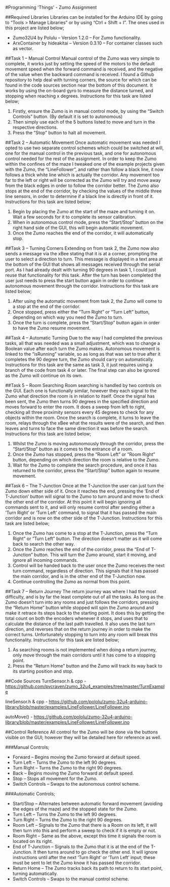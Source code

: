 #Programming 'Things' - Zumo Assignment

##Required Libraries
Libraries can be installed for the Arduino IDE by going to “Tools > Manage Libraries” or by using “Ctrl + Shift + I”. The ones used in this project are listed below;
* Zumo32U4 by Polulu – Version 1.2.0 – For Zumo functionality.
* ArxContainer by hideakitai – Version 0.3.10 – For container classes such as vector.

##Task 1 – Manual Control
Manual control of the Zumo was very simple to complete, it works just by setting the speed of the motors to the default movement speed when the forward command is received, and the negative of the value when the backward command is received. I found a Github repository to help deal with turning corners, the source for which can be found in the code sources section near the bottom of this document. It works by using the on-board gyro to measure the distance turned, and stopping when reaching x degrees. Instructions for this task are listed below;
1. Firstly, ensure the Zumo is in manual control mode, by using the “Switch Controls” button. (By default it is set to autonomous)
2. Then simply use each of the 5 buttons listed to move and turn in the respective directions.
3. Press the “Stop” button to halt all movement.

##Task 2 – Automatic Movement
Once automatic movement was needed I opted to use two separate control schemes which could be switched at will, one for the manual control in the previous task, and one for autonomous control needed for the rest of the assignment. In order to keep the Zumo within the confines of the maze I tweaked one of the example projects given with the Zumo, the “LineFollower”, and rather than follow a black line, it now follows a thick white line which is actually the corridor. Any movement too far to the left or right will be corrected as the Zumo will try and move away from the black edges in order to follow the corridor better. The Zumo also stops at the end of the corridor, by checking the values of the middle three line sensors, in order to determine if a black line is directly in front of it. Instructions for this task are listed below;
1. Begin by placing the Zumo at the start of the maze and turning it on. Wait a few seconds for it to complete its sensor calibration.
2. When in autonomous control mode, press the “Start/Stop” button on the right hand side of the GUI, this will begin automatic movement.
3. Once the Zumo reaches the end of the corridor, it will automatically stop.

##Task 3 – Turning Corners
Extending on from task 2, the Zumo now also sends a message via the xBee stating that it is at a corner, prompting the user to select a direction to turn. This message is displayed in a text area at the bottom of the GUI that shows all messages received through the serial port. As I had already dealt with turning 90 degrees in task 1, I could just reuse that functionality for this task. After the turn has been completed the user just needs to press the start button again in order to continue autonomous movement through the corridor. Instructions for this task are listed below;
1. After using the automatic movement from task 2, the Zumo will come to a stop at the end of the corridor.
2. Once stopped, press either the “Turn Right” or “Turn Left” button, depending on which way you need the Zumo to turn.
3. Once the turn is complete, press the “Start/Stop” button again in order to have the Zumo resume movement.

##Task 4 – Automatic Turning
Due to the way I had completed the previous tasks, all that was needed was a small adjustment, which was to change a Boolean value after each turn the Zumo makes. Autonomous movement is linked to the “isRunning” variable, so as long as that was set to true after it completes the 90 degree turn, the Zumo should carry on automatically. Instructions for this task are the same as task 3, it just requires using a branch of the code from task 4 or later. The final step can also be ignored as the Zumo will continue on its own.

##Task 5 – Room Searching
Room searching is handled by two controls on the GUI. Each one is functionally similar, however they each signal to the Zumo what direction the room is in relation to itself. Once the signal has been sent, the Zumo then turns 90 degrees in the specified direction and moves forward to enter the room. It does a sweep from left to right, checking all three proximity sensors every 45 degrees to check for any objects within the room. Once the search is complete, it turns to leave the room, relays through the xBee what the results were of the search, and then leaves and turns to face the same direction it was before the search. Instructions for this task are listed below;
1. Whilst the Zumo is moving autonomously through the corridor, press the “Start/Stop” button as it comes to the entrance of a room.
2. Once the Zumo has stopped, press the “Room Left” or “Room Right” button, depending on which direction the room is relative to the Zumo.
3. Wait for the Zumo to complete the search procedure, and once it has returned to the corridor, press the “Start/Stop” button again to resume movement.

##Task 6 – The T-Junction
Once at the T-Junction the user can just turn the Zumo down either side of it. Once it reaches the end, pressing the ‘End of T-Junction’ button will signal to the Zumo to turn around and move to check the other end of the corridor. At this point it will begin ignoring all commands sent to it, and will only resume control after sending either a ‘Turn Right’ or ‘Turn Left’ command, to signal that it has passed the main corridor and is now on the other side of the T-Junction. Instructions for this task are listed below;
1. Once the Zumo has come to a stop at the T-Junction, press the “Turn Right” or “Turn Left” button. The direction doesn’t matter as it will come back to search the other way.
2. Once the Zumo reaches the end of the corridor, press the “End of T-Junction” button. This will turn the Zumo around, start it moving, and ignore all incoming commands.
3. Control will be handed back to the user once the Zumo receives the next turn command, regardless of direction. This signals that it has passed the main corridor, and is in the other end of the T-Junction now.
4. Continue controlling the Zumo as normal from this point.

##Task 7 – Return Journey
The return journey was where I had the most difficulty, and is by far the least complete out of all the tasks. As long as the Zumo doesn’t turn into any rooms and just follows the corridors, pressing the “Return Home” button while stopped will spin the Zumo around and make it retrace its steps back to the starting point. It does this by getting the total count on both the encoders whenever it stops, and uses that to calculate the distance of the last path travelled. It also uses the last turn direction, and reverses that on the return journey in order to make the correct turns. Unfortunately stopping to turn into any room will break this functionality. Instructions for this task are listed below;
1. As searching rooms is not implemented when doing a return journey, only move through the main corridors until it has come to a stopping point.
2. Press the “Return Home” button and the Zumo will track its way back to its starting position and stop.

##Code Sources
TurnSensor.h & cpp - https://github.com/pvcraven/zumo_32u4_examples/tree/master/TurnExample

lineSensor.h & cpp - https://github.com/pololu/zumo-32u4-arduino-library/blob/master/examples/LineFollower/LineFollower.ino

autoMove() - https://github.com/pololu/zumo-32u4-arduino-library/blob/master/examples/LineFollower/LineFollower.ino

##Control Reference
All control for the Zumo will be done via the buttons visible on the GUI; however they will be detailed here for reference as well. 

###Manual Controls;
* Forward – Begins moving the Zumo forward at default speed.
* Turn Left – Turns the Zumo to the left 90 degrees.
* Turn Right – Turns the Zumo to the right 90 degrees.
* Back – Begins moving the Zumo forward at default speed.
* Stop – Stops all movement for the Zumo.
* Switch Controls – Swaps to the autonomous control scheme.

###Automatic Controls;
* Start/Stop – Alternates between automatic forward movement (avoiding the edges of the maze) and the stopped state for the Zumo.
* Turn Left – Turns the Zumo to the left 90 degrees.
* Turn Right – Turns the Zumo to the right 90 degrees.
* Room Left – Signals to the Zumo that there is a Room on its left, it will then turn into this and perform a sweep to check if it is empty or not.
* Room Right – Same as the above, except this time it signals the room is located on its right.
* End of T-Junction – Signals to the Zumo that it is at the end of the T-Junction. It then turns around to go check the other end. It will ignore instructions until after the next ‘Turn Right’ or ‘Turn Left’ input; these must be sent to let the Zumo know it has passed the corridor.
* Return Home – The Zumo tracks back its path to return to its start point, turning automatically.
* Switch Controls – Swaps to the manual control scheme.
